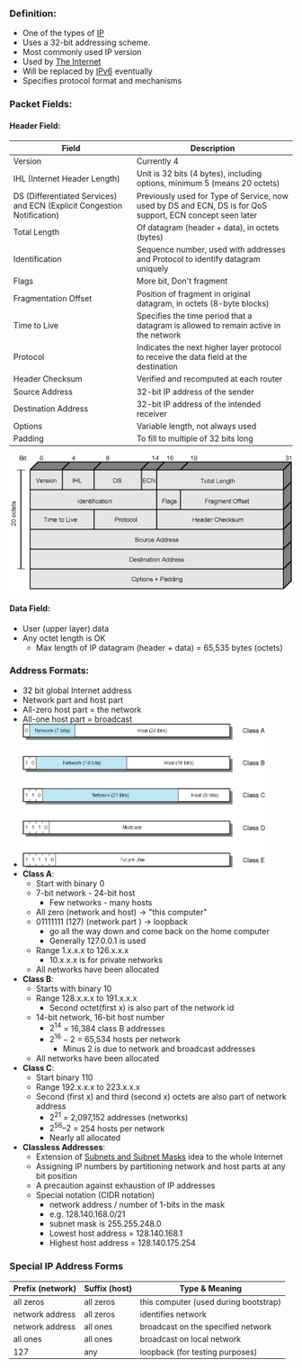 ### Definition:  
- One of the types of [IP](IP.md)
- Uses a 32-bit addressing scheme. 
- Most commonly used IP version
- Used by [The Internet](The%20Internet.md)
- Will be replaced by [IPv6](IPv6.md) eventually 
- Specifies protocol format and mechanisms
### Packet Fields:
#### Header Field:
| Field                                                                   | Description                                                                                                |
| ----------------------------------------------------------------------- | ---------------------------------------------------------------------------------------------------------- |
| Version                                                                 | Currently 4                                                                                                |
| IHL (Internet Header Length)                                            | Unit is 32 bits (4 bytes), including options, minimum 5 (means 20 octets)                                  |
| DS (Differentiated Services) and ECN (Explicit Congestion Notification) | Previously used for Type of Service, now used by DS and ECN, DS is for QoS support, ECN concept seen later |
| Total Length                                                            | Of datagram (header + data), in octets (bytes)                                                             |
| Identification                                                          | Sequence number, used with addresses and Protocol to identify datagram uniquely                            |
| Flags                                                                   | More bit, Don't fragment                                                                                   |
| Fragmentation Offset                                                    | Position of fragment in original datagram, in octets (8-byte blocks)                                       |
| Time to Live                                                            | Specifies the time period that a datagram is allowed to remain active in the network                       |
| Protocol                                                                | Indicates the next higher layer protocol to receive the data field at the destination                      |
| Header Checksum                                                         | Verified and recomputed at each router                                                                     |
| Source Address                                                          | 32-bit IP address of the sender                                                                            |
| Destination Address                                                     | 32-bit IP address of the intended receiver                                                                 |
| Options                                                                 | Variable length, not always used                                                                           |
| Padding                                                                 | To fill to multiple of 32 bits long                                                                        |

![IPV4|500](Attachments/IPV4.png)
#### Data Field:
- User (upper layer) data
- Any octet length is OK
	- Max length of IP datagram (header + data) = 65,535  bytes (octets)
### Address Formats:
- 32 bit global Internet address
- Network part and host part
- All-zero host part = the network
- All-one host part =  broadcast 
- ![](Attachments/IPAddressFormats.png)
- **Class A**:
	- Start with binary 0
	- 7-bit network - 24-bit host
		- Few networks - many hosts
	- All zero (network and host) -> "this computer"
	- 01111111 (127) (network part ) ->  loopback
		- go all the way down and come back on the home computer
		- Generally 127.0.0.1 is used
	- Range 1.x.x.x to 126.x.x.x
		- 10.x.x.x is for private networks
	- All networks have been allocated
- **Class B**:
	- Starts with binary 10
	- Range 128.x.x.x to 191.x.x.x
		- Second octet(first x) is also part of the network id
	- 14-bit network, 16-bit host number
		- $2^{14}$ = 16,384 class B addresses
		- $2^{16} - 2$ = 65,534 hosts per network
			- Minus 2 is due to network and broadcast addresses
	- All networks have been allocated
- **Class C**:
	- Start binary 110
	- Range 192.x.x.x to 223.x.x.x
	- Second (first x) and third (second x) octets are also part of network address
		- $2^{21}$ = 2,097,152 addresses (networks)
		- $2^{56} – 2$ = 254 hosts per network
		- Nearly all allocated
- **Classless Addresses**:
	- Extension of [Subnets and Subnet Masks](Subnets%20and%20Subnet%20Masks.md) idea to the whole Internet
	- Assigning IP numbers by partitioning network and host parts at any bit position
	- A precaution against exhaustion of IP addresses
	- Special notation (CIDR notation)
		- network address / number of 1-bits in the mask
		- e.g. 128.140.168.0/21
		- subnet mask is 255.255.248.0
		- Lowest host address = 128.140.168.1
		- Highest host address = 128.140.175.254
### Special IP Address Forms
| Prefix (network) | Suffix (host) | Type & Meaning |
|------------------|---------------|----------------|
| all zeros        | all zeros     | this computer (used during bootstrap) |
| network address  | all zeros     | identifies network |
| network address  | all ones      | broadcast on the specified network |
| all ones         | all ones      | broadcast on local network |
| 127              | any           | loopback (for testing purposes) |
